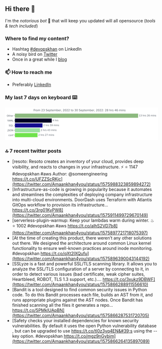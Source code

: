 <!--- [![Hits](https://hits.seeyoufarm.com/api/count/incr/badge.svg?url=https%3A%2F%2Fgithub.com%2Fakhan4u%2Fhit-counter&count_bg=%2379C83D&title_bg=%23555555&icon=&icon_color=%23E7E7E7&title=visits&edge_flat=false)](https://hits.seeyoufarm.com) --->

## Hi there 👋

I'm the _notorious bot_ 🤣 that will keep you updated will all opensource (_tools & tech included_) 

### Where to find my content?

* Hashtag [#devopskhan](https://www.linkedin.com/feed/hashtag/devopskhan) on LinkedIn
* A noisy bird on [Twitter](https://twitter.com/Amaankhan4you)
* Once in a great while I [blog](https://linuxparrot.com) 


### 📫 **How to reach me**

* Preferably [LinkedIn](https://www.linkedin.com/in/amaan-khan-linux-ninja)

### My last 7 days on keyboard ⌨️

<img src="https://github.com/akhan4u/akhan4u/blob/main/images/stat.svg" alt="Amaan's Wakatime Activity!"/>

### 🔝 7 recent twitter posts
<!-- DEVDOJO:START -->
- [resoto: Resoto creates an inventory of your cloud, provides deep visibility, and reacts to changes in your infrastructure. ⚡️
⭐️ 1147
#devopskhan #aws
Author: @someengineering
https://t.co/UFZZScRKjc](https://twitter.com/Amaankhan4you/status/1575988323859894272)
- [Infrastructure-as-code is growing in popularity because it automates and streamlines the complexities of deploying company infrastructure into multi-cloud environments. DoorDash uses Terraform with Atlantis GitOps workflow to provision its infrastructure… https://t.co/3rg01KyPW8](https://twitter.com/Amaankhan4you/status/1575911499729670149)
- [serverless-plugin-warmup: Keep your lambdas warm during winter. ♨
⭐️ 1002
#devopskhan #aws
https://t.co/alhS2VD7b8](https://twitter.com/Amaankhan4you/status/1575897721718075397)
- [At the time of creating this product, there weren’t any other solutions out there. We designed the architecture around common Linux kernel functionality to ensure well-known practices around inode monitoring. #devopskhan https://t.co/qXt2IXQufu](https://twitter.com/Amaankhan4you/status/1575896390043144192)
- [SSLyze is a fast and powerful SSL/TLS scanning library. It allows you to analyze the SSL/TLS configuration of a server by connecting to it, in order to detect various issues &lpar;bad certificate, weak cipher suites, Heartbleed, ROBOT, TLS 1.3 support, etc.&rpar;.… https://t.co/3xukz9DBWF](https://twitter.com/Amaankhan4you/status/1575866288911556610)
- [Bandit is a tool designed to find common security issues in Python code. To do this Bandit processes each file, builds an AST from it, and runs appropriate plugins against the AST nodes. Once Bandit has finished scanning all the files it generates a repo… https://t.co/5PMklUApBN](https://twitter.com/Amaankhan4you/status/1575866287531720705)
- [Safety checks your installed dependencies for known security vulnerabilities. By default it uses the open Python vulnerability database , but can be upgraded to use https://t.co/tl0z3yq4EN&#39;s using the --key option. #devopskhan https://t.co/mgz9nGybim](https://twitter.com/Amaankhan4you/status/1575866264135897089)
<!-- DEVDOJO:END -->

<!-- ![Amaan's GitHub stats](https://github-readme-stats.vercel.app/api?username=akhan4u&count_private=true&show_icons=true&hide=contribs) -->
